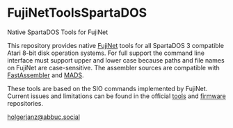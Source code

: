 # FujiNetToolsSpartaDOS
Native SpartaDOS Tools for FujiNet

This repository provides native [FujiNet](https://fujinet.online) tools for all SpartaDOS 3 compatible Atari 8-bit disk operation systems. For full support the command line interface must support upper and lower case because paths and file names on FujiNet are case-sensitive.  The assembler sources are compatible with [FastAssembler](https://github.com/HolgerJanz/FastAssembler) and [MADS](https://mads.atari8.info).

These tools are based on the SIO commands implemented by FujiNet. Current issues and limitations can be found in the official [tools](https://github.com/FujiNetWIFI/fujinet-config-tools/issues) and [firmware](https://github.com/FujiNetWIFI/fujinet-platformio/issues) repositories.

holgerjanz@abbuc.social

